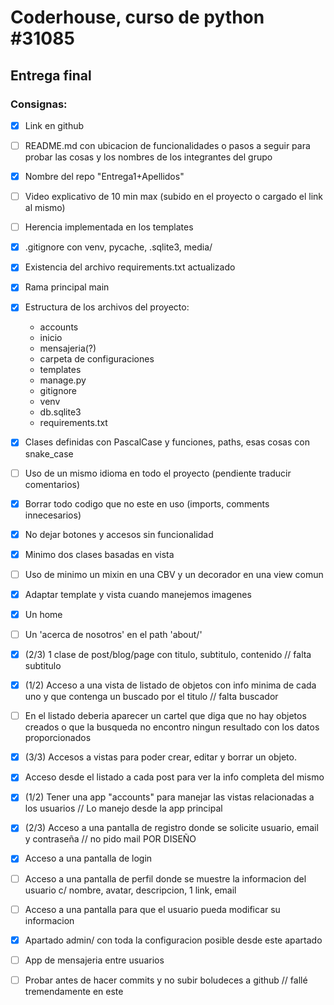 # Coderhouse, curso de python #31085
## Entrega final
### Consignas:

* [x] Link en github
* [ ] README.md con ubicacion de funcionalidades o pasos a seguir para probar las cosas y los nombres de los integrantes del grupo
* [x] Nombre del repo "Entrega1+Apellidos"
* [ ] Video explicativo de 10 min max (subido en el proyecto o cargado el link al mismo)
* [ ] Herencia implementada en los templates
* [x] .gitignore con venv, pycache, .sqlite3, media/
* [x] Existencia del archivo requirements.txt actualizado
* [x] Rama principal main
* [x] Estructura de los archivos del proyecto:
    * accounts
    * inicio
    * mensajeria(?)
    * carpeta de configuraciones
    * templates
    * manage.py
    * gitignore
    * venv
    * db.sqlite3
    * requirements.txt
* [x] Clases definidas con PascalCase y funciones, paths, esas cosas con snake_case
* [ ] Uso de un mismo idioma en todo el proyecto (pendiente traducir comentarios)
* [x] Borrar todo codigo que no este en uso (imports, comments innecesarios)
* [x] No dejar botones y accesos sin funcionalidad
* [x] Minimo dos clases basadas en vista
* [ ] Uso de minimo un mixin en una CBV y un decorador en una view comun
* [x] Adaptar template y vista cuando manejemos imagenes
* [x] Un home
* [ ] Un 'acerca de nosotros' en el path 'about/'
* [x] (2/3) 1 clase de post/blog/page con titulo, subtitulo, contenido // falta subtitulo
* [x] (1/2) Acceso a una vista de listado de objetos con info minima de cada uno y que contenga un buscado por el titulo // falta buscador
* [ ] En el listado deberia aparecer un cartel que diga que no hay objetos creados o que la busqueda no encontro ningun resultado con los datos proporcionados
* [x] (3/3) Accesos a vistas para poder crear, editar y borrar un objeto.
* [x] Acceso desde el listado a cada post para ver la info completa del mismo
* [x] (1/2) Tener una app "accounts" para manejar las vistas relacionadas a los usuarios // Lo manejo desde la app principal
* [x] (2/3) Acceso a una pantalla de registro donde se solicite usuario, email y contraseña // no pido mail POR DISEÑO
* [x] Acceso a una pantalla de login
* [ ] Acceso a una pantalla de perfil donde se muestre la informacion del usuario c/ nombre, avatar, descripcion, 1 link, email
* [ ] Acceso a una pantalla para que el usuario pueda modificar su informacion
* [x] Apartado admin/ con toda la configuracion posible desde este apartado
* [ ] App de mensajeria entre usuarios
* [ ] Probar antes de hacer commits y no subir boludeces a github // fallé tremendamente en este

